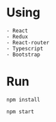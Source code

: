 # Using

    - React
    - Redux
    - React-router
    - Typescript
    - Bootstrap

# Run

`npm install`

`npm start`
